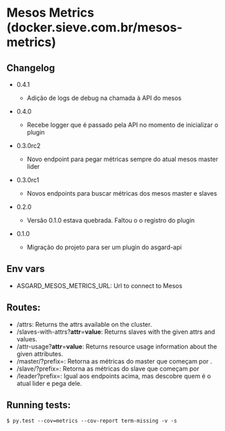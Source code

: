 # Mesos Metrics (docker.sieve.com.br/mesos-metrics)

## Changelog


* 0.4.1
  - Adição de logs de debug na chamada à API do mesos

* 0.4.0
  - Recebe logger que é passado pela API no momento de inicializar o plugin

* 0.3.0rc2
  - Novo endpoint para pegar métricas sempre do atual mesos master lider

* 0.3.0rc1
  - Novos endpoints para buscar métricas dos mesos master e slaves

* 0.2.0
  - Versão 0.1.0 estava quebrada. Faltou o o registro do plugin

* 0.1.0
  - Migração do projeto para ser um plugin do asgard-api


## Env vars
* ASGARD_MESOS_METRICS_URL: Url to connect to Mesos

## Routes:
* /attrs: Returns the attrs available on the cluster.
* /slaves-with-attrs?**attr**=**value**: Returns slaves with the given attrs and values.
* /attr-usage?**attr**=**value**: Returns resource usage information about the given attributes.
* /master/<ip>?prefix=<prefix>: Retorna as métricas do master que começam por <prefix>.
* /slave/<ip>?prefix=<prefix>: Retorna as métricas do slave que começam por <prefix>
* /leader?prefix=<prefix>: Igual aos endpoints acima, mas descobre quem é o atual lider e pega dele.

## Running tests:
`$ py.test --cov=metrics --cov-report term-missing -v -s`
